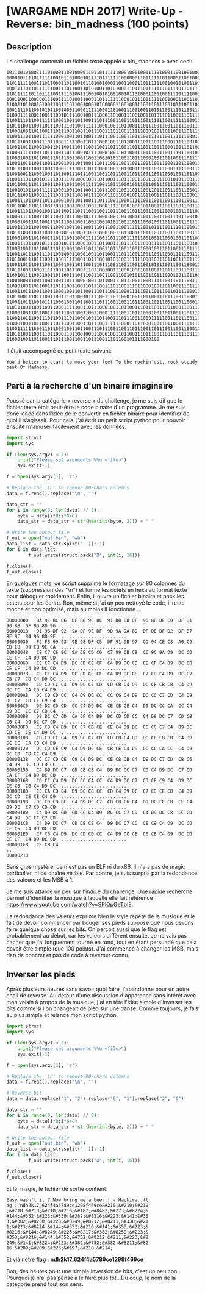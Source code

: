 # [WARGAME NDH 2017] Write-Up - Reverse: bin_madness (100 points)

## Description

Le challenge contenait un fichier texte appelé « bin_madness » avec ceci:

```
10111010100111101000110010000110110111111000100010011110100011001001000111011000
10001011110111111001011010001011110111111100000011011111101100011001000010001000
11011111100111011000110110010110100100011001100011011111100100101001101011011111
10011110110111111001110110011010100110101000110111011111110111101101111111010010
11011111101101111001111010011100100101001001011010001101100111101111001011110101
10011001100100111001111010011000110111111100010111011111100100011001101110010111
11001101100101001100111011001000101000001100100111001101110010111001100111001011
10011110110010101100100011000111110001101001110010011010110011101100110111000110
11000111100110011100101111001001110001101001110010011010110110011101110011001101
11001110110011111100010011011001110111001100110111001110110011111100010011011001
11011100110011011100111011001111110001001101100111011100110011011100111011001111
11000100110110011101110011001101110011101100111111000100110110011101110011001101
11001110110011111100010011011001110111001100110111001110110011111100010011011001
11011100110011101100011111001101110001001101100111011100110001111100101111000111
11001101110001001101100111011100110011011100110111001100110001001101100111011100
11000111110011011100110111001011110001001101100111011100110011101100101111001011
11000100110110011101110011001100110010101100110111000100110110011101110011001101
11001101110011001100010011011001110111001100110011001100110001101100010011011001
11011100110011001100011111001101110001001101100111011100110001111100110111001110
11001001110001001101100111011100110011011100110111001100110001001101100111011100
11001110110010111100111011000100110110011101110011001100110010101100110011000100
11011001110111001100110011000111110011011100010011011001110111001100011111001101
11001010110011111100010011011001110111001100110111001101110011001100010011011001
11011100110001111100110111001011110001101100010011011001110111001100011111001101
11001110110011011100010011011001110111001100011111001101110011101100111011000100
11011001110111001100110011001100110001111100010011011001110111001100110111001110
11001110110001001101100111011100110011011100110111001100110001001101100111011100
11000111110011011100110111001011110001001101100111011100110011101100101111001011
11000100110110011101110011001100110010101100110111000100110110011101110011001101
11001110110010011100010011011001110111001100111011001011110011101100010011011001
11011100110011001100101011001100110001001101100111011100110011011100110111001100
11000100110110011101110011000111110011011100111011001001110001001101100111011100
11001110110010111100101111000100110110011101110011000111110011011100101111000110
11000100110110011101110011001101110011011100110011000100110110011101110011000111
11001101110011101100100011000100110110011101110011001100110001111100110111000100
11011001110111001100011111001101110010101100111111000100110110011101110011001101
11001101110011001100010011011001110111001100110011001010110011001100010011011001
11011100110001111100110111001110110010011100010011011001110111001100111011001011
11001011110001001101100111011100110011001100101011001101110001001101100111011100
11001000110011001100110111000100110110011101110011000111110011011100111011001101
11000100110110011101110011001101110011101100111011000100110110011101110011001101
11001101110011001100010011011001110111001100011111001101110010111100011011000100
11011001110111001100111011001011110011101100010011011001110111001100011111001101
11001101110010111100010011011001110111001100110111001101110011001100010011011001
11011100110011001100011111001101110001001101100111011100110010001100110011001101
11000100110110011101110011001100110001111100110111000100110110011101110011000111
11001101110011101100111011000100110110011101110011000111110011011100111011001001
11000100110110011101110011001101110011111100011011000100110110011101110011001101
11001111110001101100010011011001110111001100110111001101110011001100010011011001
11011100110011101100011011001000110001001101100111011100110011011100111011001111
11000100110110011101110011001101110011101100101111000100
```

Il était accompagné du petit texte suivant:

```
You'd better to start to move your feet To the rockin'est, rock-steady beat Of Madness.
```

## Parti à la recherche d'un binaire imaginaire

Poussé par la catégorie « reverse » du challenge, je me suis dit que le fichier
texte était peut-être le code binaire d'un programme. Je me suis donc lancé dans
l'idée de le convertir en fichier binaire pour identifier de quoi il s'agissait.
Pour cela, j'ai écrit un petit script python pour pouvoir ensuite m'amuser facilement
avec les données:

```python
import struct
import sys

if (len(sys.argv) < 2):
	print("Please set arguments %%u <file>")
	sys.exit(-1)

f = open(sys.argv[1], 'r')

# Replace the '\n' to remove 80-chars columns
data = f.read().replace("\n", "")

data_str = ""
for i in range(0, len(data) // 8):
	byte = data[i*8:i*8+8]
	data_str = data_str + str(hex(int(byte, 2))) + " "

# Write the output file
f_out = open("out.bin", "wb")
data_list = data_str.split(' ')[:-1]
for i in data_list:
		f_out.write(struct.pack("B", int(i, 16)))

f.close()
f_out.close()
```

En quelques mots, ce script supprime le formatage sur 80 colonnes du
texte (suppression des "\n") et forme les octets en hexa au format texte pour
déboguer rapidement. Enfin, il ouvre un fichier binaire et pack les octets
pour les écrire. Bon, même si j'ai un peu nettoyé le code, il reste moche et
non optimisé, mais au moins il fonctionne...

```
00000000   BA 9E 8C 86  DF 88 9E 8C  91 D8 8B DF  96 8B DF C0  DF B1 90 88  DF 9D 8D 96  ........................
00000018   91 98 DF 92  9A DF 9E DF  9D 9A 9A 8D  DF DE DF D2  DF B7 9E 9C  94 96 8D 9E  ........................
00000030   F2 F5 99 93  9E 98 DF C5  DF 91 9B 97  CD 94 CE C8  A0 C9 CD CB  99 CB 9E CA  ........................
00000048   C8 C7 C6 9C  9A CE CD C6  C7 99 CB C9  C6 9C 9A D9  DC CD CE CF  C4 D9 DC CD  ........................
00000060   CE CF C4 D9  DC CD CE CF  C4 D9 DC CD  CE CF C4 D9  DC CD CE CF  C4 D9 DC CD  ........................
00000078   CE CF C4 D9  DC CD CE CF  C4 D9 DC CE  C7 CD C4 D9  DC C7 CB C7  CD C4 D9 DC  ........................
00000090   CD CD CC C4  D9 DC C7 CD  CD CB C4 D9  DC CE CB CB  C4 D9 DC CC  CA CD C4 D9  ........................
000000A8   DC CD CD CC  C4 D9 DC CC  CC C6 C4 D9  DC CC C7 CD  C4 D9 DC C7  CD CE C9 C4  ........................
000000C0   D9 DC CD CD  CC C4 D9 DC  CE CB CE C4  D9 DC CC CA  CC C4 D9 DC  CC C7 CD C4  ........................
000000D8   D9 DC C7 CD  CA CF C4 D9  DC CD CD CC  C4 D9 DC C7  CD CB C6 C4  D9 DC C7 CD  ........................
000000F0   CE CD C4 D9  DC C7 CD CE  CE C4 D9 DC  CC CC C7 C4  D9 DC CD CE  CE C4 D9 DC  ........................
00000108   CD CD CC C4  D9 DC C7 CD  CD CB C4 D9  DC CE CB CB  C4 D9 DC CC  CA CD C4 D9  ........................
00000120   DC CD CE C9  C4 D9 DC CE  CB CE C4 D9  DC CC CA CC  C4 D9 DC CD  CD CC C4 D9  ........................
00000138   DC C7 CD CE  C9 C4 D9 DC  CE CB CB C4  D9 DC C7 CD  CB C6 C4 D9  DC CD CD CC  ........................
00000150   C4 D9 DC C7  CD CE C8 C4  D9 DC CC C7  CD C4 D9 DC  C7 CD CA CF  C4 D9 DC CD  ........................
00000168   CD CC C4 D9  DC CC CA CC  C4 D9 DC C7  CD CE C9 C4  D9 DC CE CB  CB C4 D9 DC  ........................
00000180   CC CA CD C4  D9 DC C8 CC  CD C4 D9 DC  C7 CD CE CD  C4 D9 DC CD  CE CE C4 D9  ........................
00000198   DC CD CD CC  C4 D9 DC C7  CD CB C6 C4  D9 DC CE CB  CE C4 D9 DC  C7 CD CD CB  ........................
000001B0   C4 D9 DC CD  CD CC C4 D9  DC CC C7 CD  C4 D9 DC C8  CC CD C4 D9  DC CC C7 CD  ........................
000001C8   C4 D9 DC C7  CD CE CE C4  D9 DC C7 CD  CE C9 C4 D9  DC CD CF C6  C4 D9 DC CD  ........................
000001E0   CF C6 C4 D9  DC CD CD CC  C4 D9 DC CE  C6 C8 C4 D9  DC CD CE CF  C4 D9 DC CD  ........................
000001F8   CE CB C4                                                                      ...
00000210
```

Sans gros mystère, ce n'est pas un ELF ni du x86. Il n'y a pas de magic particulier,
ni de chaîne visible. Par contre, je suis surpris par la redondance des valeurs et les
MSB à 1. 

Je me suis attardé un peu sur l'indice du challenge. Une rapide recherche permet
d'identifier la musique à laquelle elle fait référence https://www.youtube.com/watch?v=SPlQpGeTbIE.

La redondance des valeurs exprime bien le style répété de la musique et le fait
de devoir commencer par bouger ses pieds suppose que nous devons faire quelque
chose sur les bits. On perçoit aussi que le flag est probablement au début, car
les valeurs diffèrent ensuite. Je ne vais pas cacher que j'ai longuement tourné
en rond, tout en étant persuadé que cela devait être simple (que 100 points).
J'ai commencé à changer les MSB, mais rien de concret et pas de code à reverser
connu.

## Inverser les pieds

Après plusieurs heures sans savoir quoi faire, j'abandonne pour un autre chall
de reverse. Au détour d'une discussion d'apparence sans intérêt avec mon voisin
à propos de la musique, j'ai en tête l'idée simple d'inverser les bits comme
si l'on changeait de pied sur une danse. Comme toujours, je fais au plus simple
et relance mon script python. 

```python
import struct
import sys

if (len(sys.argv) < 2):
	print("Please set arguments %%u <file>")
	sys.exit(-1)

f = open(sys.argv[1], 'r')

# Replace the '\n' to remove 80-chars columns
data = f.read().replace("\n", "")

# Reverse bit 
data = data.replace("1", "2").replace("0", "1").replace("2", "0")

data_str = ""
for i in range(0, len(data) // 8):
	byte = data[i*8:i*8+8]
	data_str = data_str + str(hex(int(byte, 2))) + " "

# Write the output file
f_out = open("out.bin", "wb")
data_list = data_str.split(' ')[:-1]
for i in data_list:
		f_out.write(struct.pack("B", int(i, 16)))

f.close()
f_out.close()
```

Et là, magie, le fichier de sortie contient:

```
Easy wasn't it ? Now bring me a beer ! - Hackira..fl
ag : ndh2k17_624f4a5789ce1298f469ce&#210;&#210;&#210
;&#210;&#210;&#210;&#210;&#182;&#8482;&#223;&#8224;&
#144;&#352;&#223;&#339;&#382;&#8216;&#223;&#141;&#35
3;&#382;&#8250;&#223;&#8249;&#8212;&#8211;&#338;&#21
1;&#223;&#8224;&#144;&#352;&#216;&#141;&#353;&#223;&
#8216;&#144;&#8249;&#223;&#8217;&#382;&#8250;&#223;&
#353;&#8216;&#144;&#352;&#732;&#8212;&#211;&#223;&#8
249;&#141;&#8224;&#223;&#382;&#732;&#382;&#8211;&#82
16;&#209;&#209;&#223;&#197;&#210;&#214;
```

Et vlà notre flag : **ndh2k17_624f4a5789ce1298f469ce**

Bon, des heures pour une simple inversion de bits, c'est un peu con. Pourquoi
je n'ai pas pensé à le faire plus tôt...Du coup, le nom de la catégorie prend
tout son sens.



